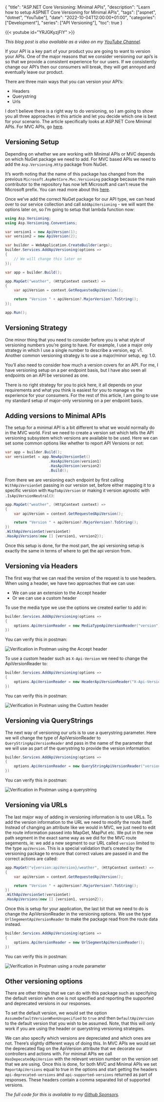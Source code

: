 {
    "title": "ASP.NET Core Versioning: Minimal APIs",
    "description": "Learn how to setup ASPNET Core Versioning for Minimal APIs",
    "tags": ["aspnet", "dotnet", "YouTube"],
    "date": "2022-10-04T12:00:00+01:00",
    "categories": ["Development"],
    "series": ["API Versioning"],
    "toc": true
}

{{< youtube id="YRJGKyzjFlY" >}}

_This blog post is also available as a video on my [YouTube Channel](https://codewithstu.tv)._

If your API is a key part of your product you are going to want to version your APIs. One of the major reasons that we consider versioning our api’s is so that we provide a consistent experience for our users. If we consistently change our API’s then our consumers will break, they will get annoyed and eventually leave our product.

There are three main ways that you can version your API’s:

- Headers
- Querystring
- Urls

I don’t believe there is a right way to do versioning, so I am going to show you all three approaches in this article and let you decide which one is best for your scenario. The article specifically looks at ASP.NET Core Minimal APIs. For MVC APIs, go [here](/article/2022/09/asp.net-core-versioning-mvc-apis/).

## Versioning Setup

Depending on whether we are working with Minimal APIs or MVC depends on which NuGet package we need to add. For MVC based APIs we need to add the `Asp.Versioning.Http` package from NuGet.

It’s worth noting that the name of this package has changed from the previous `Microsoft.AspNetCore.Mvc.Versioning` package because the main contributor to the repository has now left Microsoft and can’t reuse the Microsoft prefix. You can read more about this [here](https://github.com/dotnet/aspnet-api-versioning/discussions/807).

Once we’ve add the correct NuGet package for our API type, we can head over to our service collection and call `AddApiVersioning` - we will want the options later on, so I’m going to setup that lambda function now:

```csharp
using Asp.Versioning;
using Asp.Versioning.Conventions;

var version1 = new ApiVersion(1);
var version2 = new ApiVersion(2);

var builder = WebApplication.CreateBuilder(args);
builder.Services.AddApiVersioning(options =>
{
    // We will change this later on
});

var app = builder.Build();

app.MapGet("weather", (HttpContext context) =>
{
    var apiVersion = context.GetRequestedApiVersion();

    return "Version " + apiVersion?.MajorVersion?.ToString();
});

app.Run();
```

## Versioning Strategy

One minor thing that you need to consider before you is what style of versioning numbers you’re going to have. For example, I use a major only strategy in which I use a single number to describe a version, eg: v1. Another common versioning strategy is to use a major/minor setup, eg: 1.0.

You’ll also need to consider how much a version covers for an API. For me, I have versioning setup on a per endpoint basis, but I have also seen all endpoints on an API be versioned as one.

There is no right strategy for you to pick here, it all depends on your requirements and what you think is easiest for you to manage vs the experience for your consumers. For the rest of this article, I am going to use my standard setup of major-only versioning on a per endpoint basis.

## Adding versions to Minimal APIs

The setup for a minimal API is a bit different to what we would normally do in the MVC world. First we need to create a version set which tells the API versioning subsystem which versions are available to be used. Here we can set some common options like whether to report API Versions or not:

```csharp
var app = builder.Build();
var versionSet = app.NewApiVersionSet()
                    .HasApiVersion(version1)
                    .HasApiVersion(version2)
                    .Build();
```

From there we are versioning each endpoint by first calling `WithApiVersionSet` passing in our version set, before either mapping it to a specific version with `MapToApiVersion` or making it version agnostic with `.IsApiVersionNeutral()`:

```csharp
app.MapGet("weather", (HttpContext context) =>
{
    var apiVersion = context.GetRequestedApiVersion();

    return "Version " + apiVersion?.MajorVersion?.ToString();
})
.WithApiVersionSet(versionSet)
.HasApiVersions(new [] {version1, version2});
```

Once this setup is done, for the most part, the api versioning setup is exactly the same in terms of where to get the api version from.

## Versioning via Headers

The first way that we can read the version of the request is to use headers. When using a header, we have two approaches that we can use:

- We can use an extension to the Accept header
- Or we can use a custom header

To use the media type we use the options we created earlier to add in:

```csharp
builder.Services.AddApiVersioning(options =>
{
    options.ApiVersionReader = new MediaTypeApiVersionReader("version");
})
```

You can verify this in postman:

![Verification in Postman using the Accept header](/img/api-versioning/media-header.png)

To use a custom header such as `X-Api-Version` we need to change the ApiVersionReader to:

```csharp
builder.Services.AddApiVersioning(options =>
{
    options.ApiVersionReader = new HeaderApiVersionReader("X-Api-Version");
})
```

You can verify this in postman:

![Verification in Postman using the Custom header](/img/api-versioning/custom-header.png)

## Versioning via QueryStrings

The next way of versioning our urls is to use a querystring parameter. Here we will change the type of ApiVersionReader to `QueryStringApiVersionReader` and pass in the name of the parameter that we will use as part of the querystring to provide the version information:

```csharp
builder.Services.AddApiVersioning(options =>
{
    options.ApiVersionReader = new QueryStringApiVersionReader("version");
})
```

You can verify this in postman:

![Verification in Postman using a querystring](/img/api-versioning/querystring.png)

## Versioning via URLs

The last major way of adding in versioning information is to use URLs. To add the version information to the URL we need to modify the route itself. Instead of changing an attribute like we would in MVC, we just need to edit the route information passed into MapGet, MapPut etc. We put in the new path segment in the exact same way as we did for the MVC route segements, ie: we add a new segment to our URL called `version` limited to the type `apiVersion`. This is a special validation that’s created by the versioning package to ensure that correct values are passed in and the correct actions are called:

```csharp
app.MapGet("v{version:apiVersion}/weather", (HttpContext context) =>
{
    var apiVersion = context.GetRequestedApiVersion();

    return "Version " + apiVersion?.MajorVersion?.ToString();
})
.WithApiVersionSet(versionSet)
.HasApiVersions(new [] {version1, version2});
```

Once this is setup for your application, the last bit that we need to do is change the ApiVersionReader in the versioning options. We use the type `UrlSegementApiVersionReader` to make the package read from the route data instead.

```csharp
builder.Services.AddApiVersioning(options =>
{
    options.ApiVersionReader = new UrlSegmentApiVersionReader();
})
```

You can verify this in postman:

![Verification in Postman using a route parameter](/img/api-versioning/url.png)

## Other versioning options

There are other things that we can do with this package such as specifying the default version when one is not specified and reporting the supported and deprecated versions in our responses.

To set the default version, we would set the option `AssumeDefaultVersionWhenUnspecified` to `true` and then `DefaultApiVersion` to the default version that you wish to be assumed. Note, that this will only work if you are using the header or querystring versioning strategies.

We can also specify which versions are depreciated and which ones are not. There’s slightly different ways of doing this. In MVC APIs we would set the deprecated flag on the ApiVersion attribute that we decorate our controllers and actions with. For minimal APIs we call `HasDepecatedApiVersion` with the relevant version number on the version set that we are using. Once this is done, for both MVC and Minimal APIs we set `ReportApiVersions` equal to true in the options and start getting the headers `api-deprecated-versions` and `api-supported-versions` returned as part of responses. These headers contain a comma separated list of supported versions.

_The full code for this is available to my [Github Sponsors](https://github.com/sponsors/im5tu)._
